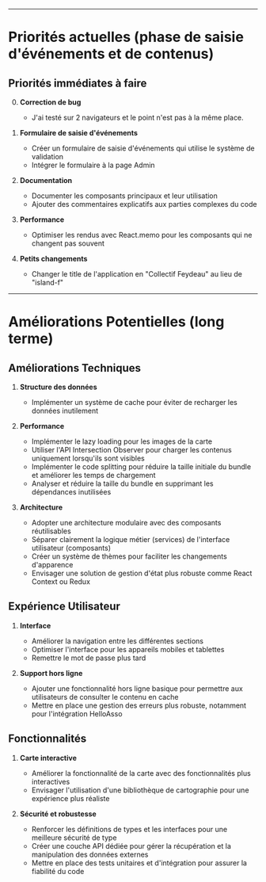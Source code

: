 
--------------------------
# Priorités actuelles (phase de saisie d'événements et de contenus)

## Priorités immédiates à faire

0. **Correction de bug**
   - J'ai testé sur 2 navigateurs et le point n'est pas à la même place.

1. **Formulaire de saisie d'événements**
   - Créer un formulaire de saisie d'événements qui utilise le système de validation
   - Intégrer le formulaire à la page Admin

2. **Documentation**
   - Documenter les composants principaux et leur utilisation
   - Ajouter des commentaires explicatifs aux parties complexes du code

4. **Performance**
   - Optimiser les rendus avec React.memo pour les composants qui ne changent pas souvent

5. **Petits changements**
   - Changer le title de l'application en "Collectif Feydeau" au lieu de "island-f"

--------------------------
# Améliorations Potentielles (long terme)

## Améliorations Techniques

1. **Structure des données**
   - Implémenter un système de cache pour éviter de recharger les données inutilement

2. **Performance**
   - Implémenter le lazy loading pour les images de la carte
   - Utiliser l'API Intersection Observer pour charger les contenus uniquement lorsqu'ils sont visibles
   - Implémenter le code splitting pour réduire la taille initiale du bundle et améliorer les temps de chargement
   - Analyser et réduire la taille du bundle en supprimant les dépendances inutilisées

3. **Architecture**
   - Adopter une architecture modulaire avec des composants réutilisables
   - Séparer clairement la logique métier (services) de l'interface utilisateur (composants)
   - Créer un système de thèmes pour faciliter les changements d'apparence
   - Envisager une solution de gestion d'état plus robuste comme React Context ou Redux

## Expérience Utilisateur

1. **Interface**
   - Améliorer la navigation entre les différentes sections
   - Optimiser l'interface pour les appareils mobiles et tablettes
   - Remettre le mot de passe plus tard

3. **Support hors ligne**
   - Ajouter une fonctionnalité hors ligne basique pour permettre aux utilisateurs de consulter le contenu en cache
   - Mettre en place une gestion des erreurs plus robuste, notamment pour l'intégration HelloAsso

## Fonctionnalités

1. **Carte interactive**
   - Améliorer la fonctionnalité de la carte avec des fonctionnalités plus interactives
   - Envisager l'utilisation d'une bibliothèque de cartographie pour une expérience plus réaliste

2. **Sécurité et robustesse**
   - Renforcer les définitions de types et les interfaces pour une meilleure sécurité de type
   - Créer une couche API dédiée pour gérer la récupération et la manipulation des données externes
   - Mettre en place des tests unitaires et d'intégration pour assurer la fiabilité du code

